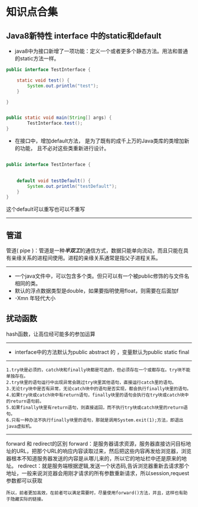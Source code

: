 # 知识点合集

## Java8新特性 interface 中的static和default
+ java8中为接口新增了一项功能：定义一个或者更多个静态方法。用法和普通的static方法一样。
```java
public interface TestInterface {

    static void test() {
        System.out.println("test");
    }

}


public static void main(String[] args) {
        TestInterface.test();
}
```

+ 在接口中，增加default方法， 是为了既有的成千上万的Java类库的类增加新的功能， 且不必对这些类重新进行设计。
```java

public interface TestInterface {
    

    default void testDefault() {
        System.out.println("testDefault");
    }
}
```
这个default可以重写也可以不重写

---
## 管道
管道( pipe )：管道是一种***半双工***的通信方式，数据只能单向流动，而且只能在具有亲缘关系的进程间使用。进程的亲缘关系通常是指父子进程关系。


---
+ 一个java文件中，可以包含多个类。但只可以有一个被public修饰的与文件名相同的类。
+ 默认的浮点数据类型是double，如果要指明使用float，则需要在后面加f
+ -Xmn 年轻代大小

## 扰动函数
hash函数，让高位经可能多的参加运算

---
+ interface中的方法默认为public abstract 的 ，变量默认为public static final 

---
    1.try块是必须的，catch块和finally块都是可选的，但必须存在一个或都存在。try块不能单独存在。
    2.try块里的语句运行中出现异常会跳过try块里其他语句，直接运行catch里的语句。
    3.无论try块中是否有异常，无论catch块中的语句是否实现，都会执行finally块里的语句。
    4.如果try块或catch块中有return语句，finally块里的语句会执行在try块或catch块中的return语句前。
    5.如果finally块里有return语句，则直接返回，而不执行try块或catch块里的return语句。
    6.只有一种办法不执行finally块里的语句，那就是调用System.exit(1);方法，即退出java虚拟机。

---
forward 和 redirect的区别
    forward：是服务器请求资源，服务器直接访问目标地址的URL，把那个URL的响应内容读取过来，然后把这些内容再发给浏览器，浏览器根本不知道服务器发送的内容是从哪儿来的，所以它的地址栏中还是原来的地址。
    redirect：就是服务端根据逻辑,发送一个状态码,告诉浏览器重新去请求那个地址，一般来说浏览器会用刚才请求的所有参数重新请求，所以session,request参数都可以获取

    所以，前者更加高效，在前者可以满足需要时，尽量使用forward()方法，并且，这样也有助于隐藏实际的链接。